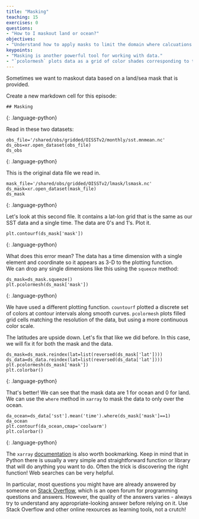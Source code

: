 ```yaml
---
title: "Masking"
teaching: 15
exercises: 0
questions:
- "How to I maskout land or ocean?"
objectives:
- "Understand how to apply masks to limit the domain where calcuations or plotting occurs."
keypoints:
- "Masking is another powerful tool for working with data."
- "`pcolormesh` plots data as a grid of color shades corresponding to the data's grid"
---
```


Sometimes we want to maskout data based on a land/sea mask that is provided. 

Create a new markdown cell for this episode:

~~~
## Masking
~~~
{: .language-python}

Read in these two datasets:

~~~
obs_file='/shared/obs/gridded/OISSTv2/monthly/sst.mnmean.nc'
ds_obs=xr.open_dataset(obs_file)
ds_obs
~~~
{: .language-python}

This is the original data file we read in.

~~~
mask_file='/shared/obs/gridded/OISSTv2/lmask/lsmask.nc'
ds_mask=xr.open_dataset(mask_file)
ds_mask
~~~
{: .language-python}

Let's look at this second file.  It contains a lat-lon grid that is the same as our SST data and a single time.  The data are 0's and 1's.  Plot it.

~~~
plt.contourf(ds_mask['mask'])
~~~
{: .language-python}

What does this error mean? 
The data has a time dimension with a single element and coordinate so it appears as 3-D to the plotting function.  
We can drop any single dimensions like this using the `squeeze` method:

~~~
ds_mask=ds_mask.squeeze()
plt.pcolormesh(ds_mask['mask'])
~~~
{: .language-python}

We have used a different plotting function.
`countourf` plotted a discrete set of colors at contour intervals along smooth curves.
`pcolormesh` plots filled grid cells matching the resolution of the data, but using a more continuous color scale.

The latitudes are upside down.  Let's fix that like we did before. In this case, we will
fix it for both the mask and the data.

~~~
ds_mask=ds_mask.reindex(lat=list(reversed(ds_mask['lat'])))
ds_data=ds_data.reindex(lat=list(reversed(ds_data['lat'])))
plt.pcolormesh(ds_mask['mask'])
plt.colorbar()
~~~
{: .language-python}

That's better! We can see that the mask data are 1 for ocean and 0 for land. 
We can use the `where` method in `xarray` to mask the data to only over the ocean.

~~~
da_ocean=ds_data['sst'].mean('time').where(ds_mask['mask']==1)
da_ocean
plt.contourf(da_ocean,cmap='coolwarm')
plt.colorbar()
~~~
{: .language-python}

The `xarray` [documentation](http://xarray.pydata.org/en/stable/api.html) is also worth bookmarking. 
Keep in mind that in Python there is usually a very simple and straightforward function or library that will do anything you want to do.
Often the trick is discovering the right function!
Web searches can be very helpful. 

In particular, most questions you might have are already answered by someone on [Stack Overflow](https://stackoverflow.com), which is an open forum for programming questions and answers. 
However, the quality of the answers varies - always try to understand any appropriate-looking answer before relying on it. 
Use Stack Overflow and other online rexources as learning tools, not a crutch!
